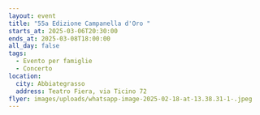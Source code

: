```yaml
---
layout: event
title: "55a Edizione Campanella d'Oro "
starts_at: 2025-03-06T20:30:00
ends_at: 2025-03-08T18:00:00
all_day: false
tags:
  - Evento per famiglie
  - Concerto
location:
  city: Abbiategrasso
  address: Teatro Fiera, via Ticino 72
flyer: images/uploads/whatsapp-image-2025-02-18-at-13.38.31-1-.jpeg
---
```

